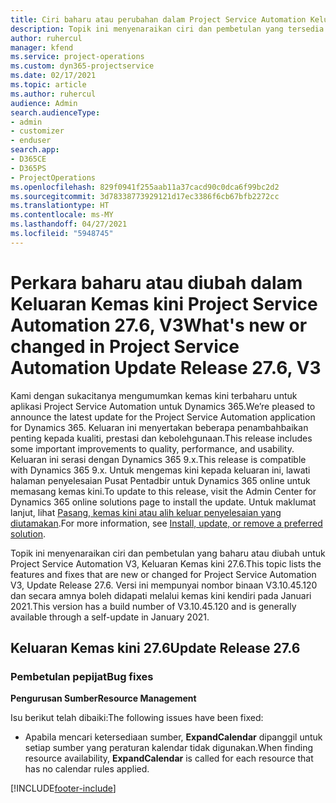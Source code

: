 ```yaml
---
title: Ciri baharu atau perubahan dalam Project Service Automation Keluaran Kemas Kini 27.6 Hotfix, V3
description: Topik ini menyenaraikan ciri dan pembetulan yang tersedia dalam Project Service Automation Keluaran Kemas kini 27.6 Hotfix, V3.
author: ruhercul
manager: kfend
ms.service: project-operations
ms.custom: dyn365-projectservice
ms.date: 02/17/2021
ms.topic: article
ms.author: ruhercul
audience: Admin
search.audienceType:
- admin
- customizer
- enduser
search.app:
- D365CE
- D365PS
- ProjectOperations
ms.openlocfilehash: 829f0941f255aab11a37cacd90c0dca6f99bc2d2
ms.sourcegitcommit: 3d78338773929121d17ec3386f6cb67bfb2272cc
ms.translationtype: HT
ms.contentlocale: ms-MY
ms.lasthandoff: 04/27/2021
ms.locfileid: "5948745"
---
```

# <a name="whats-new-or-changed-in-project-service-automation-update-release-276-v3"></a><span data-ttu-id="77635-103">Perkara baharu atau diubah dalam Keluaran Kemas kini Project Service Automation 27.6, V3</span><span class="sxs-lookup"><span data-stu-id="77635-103">What's new or changed in Project Service Automation Update Release 27.6, V3</span></span>

<span data-ttu-id="77635-104">Kami dengan sukacitanya mengumumkan kemas kini terbaharu untuk aplikasi Project Service Automation untuk Dynamics 365.</span><span class="sxs-lookup"><span data-stu-id="77635-104">We’re pleased to announce the latest update for the Project Service Automation application for Dynamics 365.</span></span> <span data-ttu-id="77635-105">Keluaran ini menyertakan beberapa penambahbaikan penting kepada kualiti, prestasi dan kebolehgunaan.</span><span class="sxs-lookup"><span data-stu-id="77635-105">This release includes some important improvements to quality, performance, and usability.</span></span> <span data-ttu-id="77635-106">Keluaran ini serasi dengan Dynamics 365 9.x.</span><span class="sxs-lookup"><span data-stu-id="77635-106">This release is compatible with Dynamics 365 9.x.</span></span> <span data-ttu-id="77635-107">Untuk mengemas kini kepada keluaran ini, lawati halaman penyelesaian Pusat Pentadbir untuk Dynamics 365 online untuk memasang kemas kini.</span><span class="sxs-lookup"><span data-stu-id="77635-107">To update to this release, visit the Admin Center for Dynamics 365 online solutions page to install the update.</span></span> <span data-ttu-id="77635-108">Untuk maklumat lanjut, lihat [Pasang, kemas kini atau alih keluar penyelesaian yang diutamakan](/power-platform/admin/install-remove-preferred-solution).</span><span class="sxs-lookup"><span data-stu-id="77635-108">For more information, see [Install, update, or remove a preferred solution](/power-platform/admin/install-remove-preferred-solution).</span></span>

<span data-ttu-id="77635-109">Topik ini menyenaraikan ciri dan pembetulan yang baharu atau diubah untuk Project Service Automation V3, Keluaran Kemas kini 27.6.</span><span class="sxs-lookup"><span data-stu-id="77635-109">This topic lists the features and fixes that are new or changed for Project Service Automation V3, Update Release 27.6.</span></span> <span data-ttu-id="77635-110">Versi ini mempunyai nombor binaan V3.10.45.120 dan secara amnya boleh didapati melalui kemas kini kendiri pada Januari 2021.</span><span class="sxs-lookup"><span data-stu-id="77635-110">This version has a build number of V3.10.45.120 and is generally available through a self-update in January 2021.</span></span>

## <a name="update-release-276"></a><span data-ttu-id="77635-111">Keluaran Kemas kini 27.6</span><span class="sxs-lookup"><span data-stu-id="77635-111">Update Release 27.6</span></span>

### <a name="bug-fixes"></a><span data-ttu-id="77635-112">Pembetulan pepijat</span><span class="sxs-lookup"><span data-stu-id="77635-112">Bug fixes</span></span>


<span data-ttu-id="77635-113">**Pengurusan Sumber**</span><span class="sxs-lookup"><span data-stu-id="77635-113">**Resource Management**</span></span>

<span data-ttu-id="77635-114">Isu berikut telah dibaiki:</span><span class="sxs-lookup"><span data-stu-id="77635-114">The following issues have been fixed:</span></span>

- <span data-ttu-id="77635-115">Apabila mencari ketersediaan sumber, **ExpandCalendar** dipanggil untuk setiap sumber yang peraturan kalendar tidak digunakan.</span><span class="sxs-lookup"><span data-stu-id="77635-115">When finding resource availability, **ExpandCalendar** is called for each resource that has no calendar rules applied.</span></span>


[!INCLUDE[footer-include](../includes/footer-banner.md)]